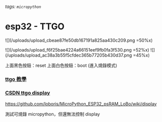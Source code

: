 ###### tags: `micropython`
esp32 - TTGO
=======



![](/uploads/upload_cbeae87fe50db167191a825aa430c209.png =50%x)

![](/uploads/upload_f6f25bae4224a66151eef9fb0fa3f530.png =52%x) ![](/uploads/upload_ac38a3b55f5cfdec365b77205b430d37.png =45%x)


上面黑色按鈕：reset
上面白色按鈕：boot (進入燒錄模式)


### [ttgo 教學](https://www.instructables.com/TTGO-color-Display-With-Micropython-TTGO-T-display/)

### [CSDN ttgo display](https://blog.csdn.net/qq_34440409/article/details/121881667)

https://github.com/loboris/MicroPython_ESP32_psRAM_LoBo/wiki/display


測試可燒錄 micropython，但還無法控制 display
